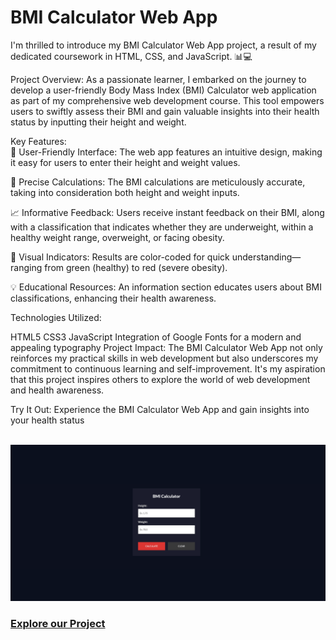 # BMI Calculator Web App
 I'm thrilled to introduce my BMI Calculator Web App project, a result of my dedicated coursework in HTML, CSS, and JavaScript. 📊💻

Project Overview:
As a passionate learner, I embarked on the journey to develop a user-friendly Body Mass Index (BMI) Calculator web application as part of my comprehensive web development course. This tool empowers users to swiftly assess their BMI and gain valuable insights into their health status by inputting their height and weight.

Key Features: <br>
📏 User-Friendly Interface: The web app features an intuitive design, making it easy for users to enter their height and weight values.

🔢 Precise Calculations: The BMI calculations are meticulously accurate, taking into consideration both height and weight inputs.

📈 Informative Feedback: Users receive instant feedback on their BMI, along with a classification that indicates whether they are underweight, within a healthy weight range, overweight, or facing obesity.

🌈 Visual Indicators: Results are color-coded for quick understanding—ranging from green (healthy) to red (severe obesity).

💡 Educational Resources: An information section educates users about BMI classifications, enhancing their health awareness.

Technologies Utilized:

HTML5
CSS3
JavaScript
Integration of Google Fonts for a modern and appealing typography
Project Impact:
The BMI Calculator Web App not only reinforces my practical skills in web development but also underscores my commitment to continuous learning and self-improvement. It's my aspiration that this project inspires others to explore the world of web development and health awareness.

Try It Out:
Experience the BMI Calculator Web App and gain insights into your health status

<br>
<img src="./img/1.png">

<br>
<h3><a href="#" target="_blank">Explore our Project</a></h3>




